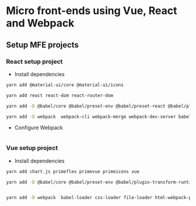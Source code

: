 # Micro front-ends using Vue, React and Webpack

## Setup MFE projects

### React setup project
- Install dependencies

```sh
yarn add @material-ui/core @material-ui/icons

yarn add react react-dom react-router-dom

yarn add -D @babel/core @babel/preset-env @babel/preset-react @babel/plugin-transform-runtime 

yarn add -D webpack  webpack-cli webpack-merge webpack-dev-server babel-loader clean-webpack-plugin css-loader html-webpack-plugin style-loader

```

- Configure Webpack

```js

```

### Vue setup project
- Install dependencies

```sh
yarn add chart.js primeflex primevue primeicons vue

yarn add -D @babel/core @babel/preset-env @babel/plugin-transform-runtime @vue/compiler-sfc


yarn add -D webpack  babel-loader css-loader file-loader html-webpack-plugin node-sass sass-loader style-loader vue-loader vue-style-loader clean-webpack-plugin  webpack webpack-cli webpack-dev-server webpack-merge

```
